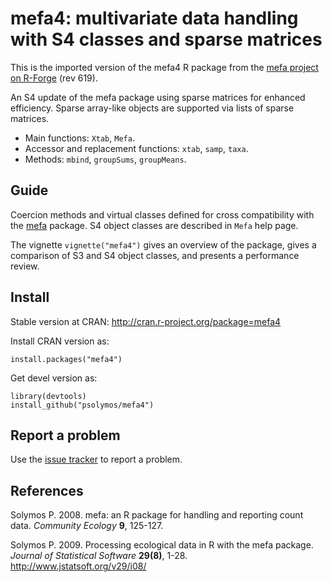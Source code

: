 # mefa4: multivariate data handling with S4 classes and sparse matrices

This is the imported version of the mefa4 R package from the [mefa project on R-Forge](https://r-forge.r-project.org/projects/mefa/) (rev 619).

An S4 update of the mefa package using sparse matrices for enhanced efficiency.
Sparse array-like objects are supported via lists of sparse matrices.

* Main functions: `Xtab`, `Mefa`.
* Accessor and replacement functions: `xtab`, `samp`, `taxa`.
* Methods: `mbind`, `groupSums`, `groupMeans`.

## Guide

Coercion methods and virtual classes defined for
cross compatibility with the [mefa](http://cran.r-project.org/package=mefa) package. S4 object classes are described in `Mefa` help page.

The vignette `vignette("mefa4")` gives an overview of the package,
gives a comparison of S3 and S4 object classes, and presents a performance
review.

## Install

Stable version at CRAN: http://cran.r-project.org/package=mefa4

Install CRAN version as:
```{r}
install.packages("mefa4")
```

Get devel version as:
```{r}
library(devtools)
install_github("psolymos/mefa4")
```

## Report a problem

Use the [issue tracker](https://github.com/psolymos/mefa4/issues)
to report a problem.
 
## References

Solymos P. 2008. mefa: an R package for handling and reporting count data.
_Community Ecology_ **9**, 125-127.

Solymos P. 2009. Processing ecological data in R with the mefa package. 
_Journal of Statistical Software_ **29(8)**, 1-28. 
http://www.jstatsoft.org/v29/i08/



